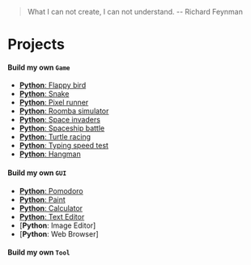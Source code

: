 > What I can not create, I can not understand. -- Richard Feynman

# Projects

#### Build my own `Game`

- [**Python**: Flappy bird](https://github.com/erinchocolate/build-my-own-x/tree/master/Game/python-flappy-bird)
- [**Python**: Snake](https://github.com/erinchocolate/build-my-own-x/tree/master/Game/python-snake)
- [**Python**: Pixel runner](https://github.com/erinchocolate/build-my-own-x/tree/master/Game/python-pixel-runner)
- [**Python**: Roomba simulator](https://github.com/erinchocolate/build-my-own-x/tree/master/Game/python-roomba-simulator)
- [**Python**: Space invaders](https://github.com/erinchocolate/build-my-own-x/tree/master/Game/python-space-invaders)
- [**Python**: Spaceship battle](https://github.com/erinchocolate/build-my-own-x/tree/master/Game/python-spaceship-battle)
- [**Python**: Turtle racing](https://github.com/erinchocolate/build-my-own-x/tree/master/Game/python-turtle-racing)
- [**Python**: Typing speed test](https://github.com/erinchocolate/build-my-own-x/tree/master/Game/python-typing-speed-test)
- [**Python**: Hangman](https://github.com/erinchocolate/build-my-own-x/tree/master/Game/python-hangman)

#### Build my own `GUI`
- [**Python**: Pomodoro](https://github.com/erinchocolate/build-my-own-x/tree/master/Graphic%20User%20Interface/python-pomodoro-timer)
- [**Python**: Paint](https://github.com/erinchocolate/build-my-own-x/tree/master/Graphic%20User%20Interface/python-paint)
- [**Python**: Calculator](https://github.com/erinchocolate/build-my-own-x/tree/master/Graphic%20User%20Interface/python-calculator)
- [**Python**: Text Editor](https://github.com/erinchocolate/build-my-own-x/tree/master/Graphic%20User%20Interface/python-text-editor)
- [**Python**: Image Editor]
- [**Python**: Web Browser]

#### Build my own `Tool`
